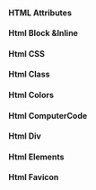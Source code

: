 #### HTML Attributes
#### Html Block &Inline
#### Html CSS
####  Html Class
#### Html Colors
#### Html ComputerCode
#### Html Div
#### Html Elements
#### Html Favicon



